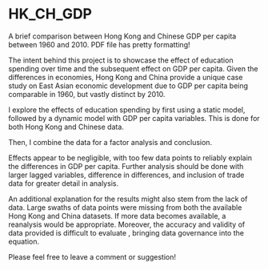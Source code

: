 # HK_CH_GDP
A brief comparison between Hong Kong and Chinese GDP per capita between 1960 and 2010. PDF file has pretty formatting!


The intent behind this project is to showcase the effect of education spending over time and the subsequent effect on GDP per capita. 
Given the differences in economies, Hong Kong and China provide a unique case study on East Asian economic development due to GDP per capita being comparable in 1960, but vastly distinct by 2010. 

I explore the effects of education spending by first using a static model, followed by a dynamic model with GDP per capita variables. This is done for both Hong Kong and Chinese data.

Then, I combine the data for a factor analysis and conclusion. 

Effects appear to be negligible, with too few data points to reliably explain the differences in GDP per capita. Further analysis should be done with larger lagged variables, difference in differences, and inclusion of trade data for greater detail in analysis. 

An additional explanation for the results might also stem from the lack of data. Large swaths of data points were missing from both the available Hong Kong and China datasets. If more data becomes available, a reanalysis would be appropriate. Moreover, the accuracy and validity of data provided is difficult to evaluate , bringing data governance into the equation.

Please feel free to leave a comment or suggestion!
